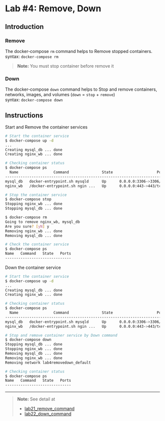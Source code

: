 # Lab #4: Remove, Down

## Introduction

### Remove

The docker-compose `rm` command helps to Remove stopped containers.  
syntax: `docker-compose rm`

> **Note:** You must stop container before remove it

### Down

The docker-compose `down` command helps to Stop and remove containers, networks, images, and volumes (`down` = `stop` + `remove`)  
syntax: `docker-compose down`

## Instructions

Start and Remove the container services

```sh
# Start the container service
$ docker-compose up -d
...
Creating mysql_db ... done
Creating nginx_wb ... done

# Checking container status
$ docker-compose ps
  Name                Command               State                    Ports
--------------------------------------------------------------------------------------------
mysql_db   docker-entrypoint.sh mysqld      Up      0.0.0.0:3306->3306/tcp, 33060/tcp
nginx_wb   /docker-entrypoint.sh ngin ...   Up      0.0.0.0:443->443/tcp, 0.0.0.0:80->80/tcp

# Stop the container service
$ docker-compose stop
Stopping nginx_wb ... done
Stopping mysql_db ... done

$ docker-compose rm
Going to remove nginx_wb, mysql_db
Are you sure? [yN] y
Removing nginx_wb ... done
Removing mysql_db ... done

# Check the container service
$ docker-compose ps
Name   Command   State   Ports
------------------------------
```

Down the container service

```sh
# Start the container service
$ docker-compose up -d
...
Creating mysql_db ... done
Creating nginx_wb ... done

# Checking container status
$ docker-compose ps
  Name                Command               State                    Ports
--------------------------------------------------------------------------------------------
mysql_db   docker-entrypoint.sh mysqld      Up      0.0.0.0:3306->3306/tcp, 33060/tcp
nginx_wb   /docker-entrypoint.sh ngin ...   Up      0.0.0.0:443->443/tcp, 0.0.0.0:80->80/tcp

# Stop and remove container service by Down command
$ docker-compose down
Stopping mysql_db ... done
Stopping nginx_wb ... done
Removing mysql_db ... done
Removing nginx_wb ... done
Removing network lab4removedown_default

# Checking container status
$ docker-compose ps
Name   Command   State   Ports
------------------------------
```

---

> **Note:** See detail at
>
> -  [lab21_remove_command](https://dockerlabs.collabnix.com/intermediate/workshop/DockerCompose/rm_command.html)
> -  [lab22_down_command](https://dockerlabs.collabnix.com/intermediate/workshop/DockerCompose/down_command.html)
